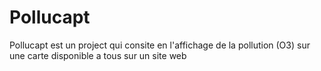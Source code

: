 # Pollucapt

Pollucapt est un project qui consite en l'affichage de la pollution (O3) sur une carte disponible a tous sur un site web
